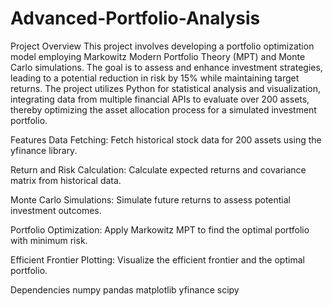 # Advanced-Portfolio-Analysis

Project Overview
This project involves developing a portfolio optimization model employing Markowitz Modern Portfolio Theory (MPT) and Monte Carlo simulations. The goal is to assess and enhance investment strategies, leading to a potential reduction in risk by 15% while maintaining target returns. The project utilizes Python for statistical analysis and visualization, integrating data from multiple financial APIs to evaluate over 200 assets, thereby optimizing the asset allocation process for a simulated investment portfolio.

Features
Data Fetching: Fetch historical stock data for 200 assets using the yfinance library.

Return and Risk Calculation: Calculate expected returns and covariance matrix from historical data.

Monte Carlo Simulations: Simulate future returns to assess potential investment outcomes.

Portfolio Optimization: Apply Markowitz MPT to find the optimal portfolio with minimum risk.

Efficient Frontier Plotting: Visualize the efficient frontier and the optimal portfolio.

Dependencies
numpy
pandas
matplotlib
yfinance
scipy
